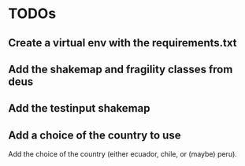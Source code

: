 # TODOs

## Create a virtual env with the requirements.txt

## Add the shakemap and fragility classes from deus

## Add the testinput shakemap

## Add a choice of the country to use

Add the choice of the country (either ecuador, chile, or (maybe) peru).
